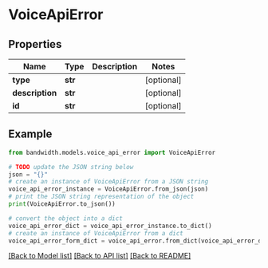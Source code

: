 # VoiceApiError


## Properties

Name | Type | Description | Notes
------------ | ------------- | ------------- | -------------
**type** | **str** |  | [optional] 
**description** | **str** |  | [optional] 
**id** | **str** |  | [optional] 

## Example

```python
from bandwidth.models.voice_api_error import VoiceApiError

# TODO update the JSON string below
json = "{}"
# create an instance of VoiceApiError from a JSON string
voice_api_error_instance = VoiceApiError.from_json(json)
# print the JSON string representation of the object
print(VoiceApiError.to_json())

# convert the object into a dict
voice_api_error_dict = voice_api_error_instance.to_dict()
# create an instance of VoiceApiError from a dict
voice_api_error_form_dict = voice_api_error.from_dict(voice_api_error_dict)
```
[[Back to Model list]](../README.md#documentation-for-models) [[Back to API list]](../README.md#documentation-for-api-endpoints) [[Back to README]](../README.md)


